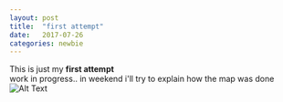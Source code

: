 ```yaml
---
layout: post
title:  "first attempt"
date:   2017-07-26 
categories: newbie
---
```


This is just my **first attempt**
<br>
work in progress.. in weekend i'll try to explain how the map was done
<br>
![Alt Text](https://rawgit.com/LRSCardoso/LRSCardoso.github.io/master/_images/mapa_linhas_populacao2.jpeg)
